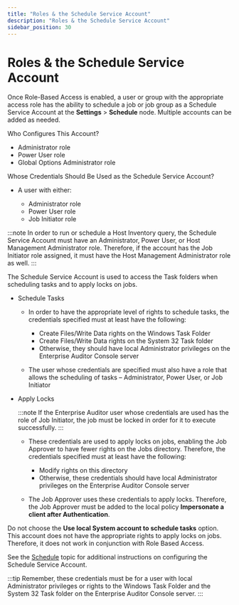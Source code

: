 ```yaml
---
title: "Roles & the Schedule Service Account"
description: "Roles & the Schedule Service Account"
sidebar_position: 30
---
```


# Roles & the Schedule Service Account

Once Role-Based Access is enabled, a user or group with the appropriate access role has the ability
to schedule a job or job group as a Schedule Service Account at the **Settings** > **Schedule**
node. Multiple accounts can be added as needed.

Who Configures This Account?

- Administrator role
- Power User role
- Global Options Administrator role

Whose Credentials Should Be Used as the Schedule Service Account?

- A user with either:

    - Administrator role
    - Power User role
    - Job Initiator role

:::note
In order to run or schedule a Host Inventory query, the Schedule Service Account must have
an Administrator, Power User, or Host Management Administrator role. Therefore, if the account has
the Job Initiator role assigned, it must have the Host Management Administrator role as well.
:::


The Schedule Service Account is used to access the Task folders when scheduling tasks and to apply
locks on jobs.

- Schedule Tasks

    - In order to have the appropriate level of rights to schedule tasks, the credentials specified
      must at least have the following:

        - Create Files/Write Data rights on the Windows Task Folder
        - Create Files/Write Data rights on the System 32 Task folder
        - Otherwise, they should have local Administrator privileges on the Enterprise Auditor
          Console server

    - The user whose credentials are specified must also have a role that allows the scheduling of
      tasks – Administrator, Power User, or Job Initiator

- Apply Locks

    :::note
    If the Enterprise Auditor user whose credentials are used has the role of Job
    Initiator, the job must be locked in order for it to execute successfully.
    :::


    - These credentials are used to apply locks on jobs, enabling the Job Approver to have fewer
      rights on the Jobs directory. Therefore, the credentials specified must at least have the
      following:

        - Modify rights on this directory
        - Otherwise, these credentials should have local Administrator privileges on the Enterprise
          Auditor Console server

    - The Job Approver uses these credentials to apply locks. Therefore, the Job Approver must be
      added to the local policy **Impersonate a client after Authentication**.

Do not choose the **Use local System account to schedule tasks** option. This account does not have
the appropriate rights to apply locks on jobs. Therefore, it does not work in conjunction with Role
Based Access.

See the
[Schedule](/docs/accessanalyzer/11.6/admin/settings/schedule.md)
topic for additional instructions on configuring the Schedule Service Account.

:::tip
Remember, these credentials must be for a user with local Administrator privileges or rights to
the Windows Task Folder and the System 32 Task folder on the Enterprise Auditor Console server.
:::
